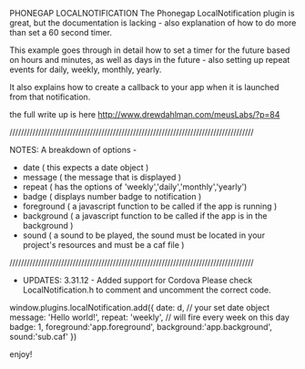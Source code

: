PHONEGAP LOCALNOTIFICATION 
The Phonegap LocalNotification plugin is great, but the documentation is lacking - also explanation of how to do more than set a 60 second timer.

This example goes through in detail how to set a timer for the future based on hours and minutes, as well as days in the future - also setting up repeat events for daily, weekly, monthly, yearly.

It also explains how to create a callback to your app when it is launched from that notification.

the full write up is here
http://www.drewdahlman.com/meusLabs/?p=84

/////////////////////////////////////////////////////////////////////////////////////

NOTES:
A breakdown of options - 
- date ( this expects a date object )
- message ( the message that is displayed )
- repeat ( has the options of 'weekly','daily','monthly','yearly')
- badge ( displays number badge to notification )
- foreground ( a javascript function to be called if the app is running )
- background ( a javascript function to be called if the app is in the background )
- sound ( a sound to be played, the sound must be located in your project's resources and must be a caf file )

/////////////////////////////////////////////////////////////////////////////////////
- UPDATES:
3.31.12 - 
Added support for Cordova Please check LocalNotification.h to comment and uncomment the correct code.


window.plugins.localNotification.add({
  date: d, // your set date object
  message: 'Hello world!',
  repeat: 'weekly', // will fire every week on this day
  badge: 1,
  foreground:'app.foreground',
  background:'app.background',
  sound:'sub.caf'
})

enjoy!

